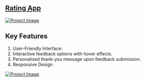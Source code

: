 ## [Rating App](https://codesperk.github.io/random-joke-generator/)

[![Project Image](https://i.ibb.co/R7hVw0r/opinion1.png)](https://codesperk.github.io/rating-project/)

## Key Features

1. User-Friendly Interface:
3. Interactive feedback options with hover effects.
4. Personalized thank-you message upon feedback submission.
5. Responsive Design



   

[![Project Image](https://i.ibb.co/WFDKvxf/opinion2.png)](https://codesperk.github.io/rating-project/)



